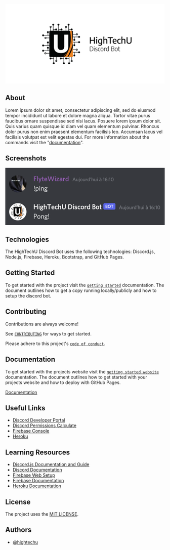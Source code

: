 ![HighTechU Academy Discord Bot](./docs/images/hightechu-discord-bot-04.png)
<!-- You will want to modify the image above to reflect your Discord Bot Branding. -->

## About

<!-- You will want to modify the text below to include your Discord Bot About. -->
<!-- You will want to modify the documentation link to reflect your Discord Bot Website. -->

Lorem ipsum dolor sit amet, consectetur adipiscing elit, sed do eiusmod tempor incididunt ut labore et dolore magna aliqua. Tortor vitae purus faucibus ornare suspendisse sed nisi lacus. Posuere lorem ipsum dolor sit. Quis varius quam quisque id diam vel quam elementum pulvinar. Rhoncus dolor purus non enim praesent elementum facilisis leo. Accumsan lacus vel facilisis volutpat est velit egestas dui. For more information about the commands visit the "[documentation](https://hightechu.ca)".

## Screenshots

<!-- You will want to modify the demo screenshot below to reflect your Discord Bot Usage. -->

![Bot Command Demo](./docs/images/demo.png)

## Technologies

The HighTechU Discord Bot uses the following technologies: Discord.js, Node.js, Firebase, Heroku, Bootstrap, and GitHub Pages.

## Getting Started

To get started with the project visit the [`getting started`](GETTING_STARTED.md) documentation. The document outlines how to get a copy running locally/publicly and how to setup the discord bot.

## Contributing

Contributions are always welcome!

See [`CONTRIBUTING`](.github/CONTRIBUTING.md) for ways to get started.

Please adhere to this project's [`code of conduct`](CODE_OF_CONDUCT.md).

## Documentation

To get started with the projects website visit the [`getting started website`](GETTING_STARTED_WEBSITE.md) documentation. The document outlines how to get started with your projects website and how to deploy with GitHub Pages.

<!-- You will want to modify the documentation link to reflect your Discord Bot Website -->

[Documentation](https://hightechu.ca)

## Useful Links

* [Discord Developer Portal](https://discord.com/developers/applications)
* [Discord Permissions Calculate](https://discordapi.com/permissions.html)
* [Firebase Console](https://console.firebase.google.com)
* [Heroku](https://www.heroku.com/)

## Learning Resources

* [Discord.js Documentation and Guide](https://discordjs.guide/)
* [Discord Documentation](https://discord.com/developers/docs/intro)
* [Firebase Web Setup](https://firebase.google.com/docs/web/setup)
* [Firebase Documentation](https://firebase.google.com/docs/build)
* [Heroku Documentation](https://devcenter.heroku.com/categories/reference)

## License

The project uses the [MIT LICENSE](https://choosealicense.com/licenses/mit/).

## Authors

<!-- You will want modify the authors list below to include all contributing team members. -->

- [@hightechu](https://github.com/hightechu)
